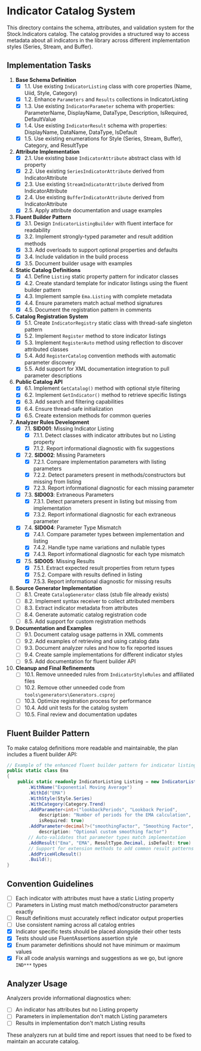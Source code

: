# Indicator Catalog System

This directory contains the schema, attributes, and validation system for the Stock.Indicators catalog. The catalog provides a structured way to access metadata about all indicators in the library across different implementation styles (Series, Stream, and Buffer).

## Implementation Tasks

1. **Base Schema Definition**
   - [x] 1.1. Use existing `IndicatorListing` class with core properties (Name, Uiid, Style, Category)
   - [x] 1.2. Enhance `Parameters` and `Results` collections in IndicatorListing
   - [x] 1.3. Use existing `IndicatorParameter` schema with properties: ParameterName, DisplayName, DataType, Description, IsRequired, DefaultValue
   - [x] 1.4. Use existing `IndicatorResult` schema with properties: DisplayName, DataName, DataType, IsDefault
   - [x] 1.5. Use existing enumerations for Style (Series, Stream, Buffer), Category, and ResultType

2. **Attribute Implementation**
   - [x] 2.1. Use existing base `IndicatorAttribute` abstract class with Id property
   - [x] 2.2. Use existing `SeriesIndicatorAttribute` derived from IndicatorAttribute
   - [x] 2.3. Use existing `StreamIndicatorAttribute` derived from IndicatorAttribute
   - [x] 2.4. Use existing `BufferIndicatorAttribute` derived from IndicatorAttribute
   - [x] 2.5. Apply attribute documentation and usage examples

3. **Fluent Builder Pattern**
   - [x] 3.1. Design `IndicatorListingBuilder` with fluent interface for readability
   - [x] 3.2. Implement strongly-typed parameter and result addition methods
   - [x] 3.3. Add overloads to support optional properties and defaults
   - [x] 3.4. Include validation in the build process
   - [x] 3.5. Document builder usage with examples

4. **Static Catalog Definitions**
   - [x] 4.1. Define `Listing` static property pattern for indicator classes
   - [x] 4.2. Create standard template for indicator listings using the fluent builder pattern
   - [x] 4.3. Implement sample `Ema.Listing` with complete metadata
   - [x] 4.4. Ensure parameters match actual method signatures
   - [x] 4.5. Document the registration pattern in comments

5. **Catalog Registration System**
   - [x] 5.1. Create `IndicatorRegistry` static class with thread-safe singleton pattern
   - [x] 5.2. Implement `Register` method to store indicator listings
   - [x] 5.3. Implement `RegisterAuto` method using reflection to discover attributed classes
   - [x] 5.4. Add `RegisterCatalog` convention methods with automatic parameter discovery
   - [x] 5.5. Add support for XML documentation integration to pull parameter descriptions

6. **Public Catalog API**
   - [x] 6.1. Implement `GetCatalog()` method with optional style filtering
   - [x] 6.2. Implement `GetIndicator()` method to retrieve specific listings
   - [x] 6.3. Add search and filtering capabilities
   - [x] 6.4. Ensure thread-safe initialization
   - [x] 6.5. Create extension methods for common queries

7. **Analyzer Rules Development**
   - [x] 7.1. **SID001**: Missing Indicator Listing
     - [x] 7.1.1. Detect classes with indicator attributes but no Listing property
     - [x] 7.1.2. Report informational diagnostic with fix suggestions

   - [x] 7.2. **SID002**: Missing Parameters
     - [x] 7.2.1. Compare implementation parameters with listing parameters
     - [x] 7.2.2. Detect parameters present in methods/constructors but missing from listing
     - [x] 7.2.3. Report informational diagnostic for each missing parameter

   - [x] 7.3. **SID003**: Extraneous Parameters
     - [x] 7.3.1. Detect parameters present in listing but missing from implementation
     - [x] 7.3.2. Report informational diagnostic for each extraneous parameter

   - [x] 7.4. **SID004**: Parameter Type Mismatch
     - [x] 7.4.1. Compare parameter types between implementation and listing
     - [x] 7.4.2. Handle type name variations and nullable types
     - [x] 7.4.3. Report informational diagnostic for each type mismatch

   - [x] 7.5. **SID005**: Missing Results
     - [x] 7.5.1. Extract expected result properties from return types
     - [x] 7.5.2. Compare with results defined in listing
     - [x] 7.5.3. Report informational diagnostic for missing results

8. **Source Generator Implementation**
   - [ ] 8.1. Create `CatalogGenerator` class (stub file already exists)
   - [ ] 8.2. Implement syntax receiver to collect attributed members
   - [ ] 8.3. Extract indicator metadata from attributes
   - [ ] 8.4. Generate automatic catalog registration code
   - [ ] 8.5. Add support for custom registration methods

9. **Documentation and Examples**
   - [ ] 9.1. Document catalog usage patterns in XML comments
   - [ ] 9.2. Add examples of retrieving and using catalog data
   - [ ] 9.3. Document analyzer rules and how to fix reported issues
   - [ ] 9.4. Create sample implementations for different indicator styles
   - [ ] 9.5. Add documentation for fluent builder API

10. **Cleanup and Final Refinements**
    - [ ] 10.1. Remove unneeded rules from `IndicatorStyleRules` and affiliated files
    - [ ] 10.2. Remove other unneeded code from `tools\generators\Generators.csproj`
    - [ ] 10.3. Optimize registration process for performance
    - [ ] 10.4. Add unit tests for the catalog system
    - [ ] 10.5. Final review and documentation updates

## Fluent Builder Pattern

To make catalog definitions more readable and maintainable, the plan includes a fluent builder API:

```csharp
// Example of the enhanced fluent builder pattern for indicator listings
public static class Ema
{
    public static readonly IndicatorListing Listing = new IndicatorListingBuilder()
        .WithName("Exponential Moving Average")
        .WithId("EMA")
        .WithStyle(Style.Series)
        .WithCategory(Category.Trend)
        .AddParameter<int>("lookbackPeriods", "Lookback Period", 
            description: "Number of periods for the EMA calculation",
            isRequired: true)
        .AddParameter<decimal?>("smoothingFactor", "Smoothing Factor", 
            description: "Optional custom smoothing factor")
        // Auto-validates that parameter types match implementation
        .AddResult("Ema", "EMA", ResultType.Decimal, isDefault: true)
        // Support for extension methods to add common result patterns
        .AddPriceHlcResult() 
        .Build();
}
```

## Convention Guidelines

- [ ] Each indicator with attributes must have a static Listing property
- [ ] Parameters in Listing must match method/constructor parameters exactly
- [ ] Result definitions must accurately reflect indicator output properties
- [ ] Use consistent naming across all catalog entries
- [x] Indicator specific tests should be placed alongside their other tests
- [x] Tests should use FluentAssertions assertion style
- [x] Enum parameter definitions should not have minimum or maximum values
- [x] Fix all code analysis warnings and suggestions as we go, but ignore `IND***` types

## Analyzer Usage

Analyzers provide informational diagnostics when:

- [ ] An indicator has attributes but no Listing property
- [ ] Parameters in implementation don't match Listing parameters
- [ ] Results in implementation don't match Listing results

These analyzers run at build time and report issues that need to be fixed to maintain an accurate catalog.
